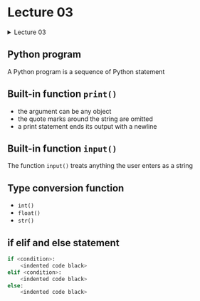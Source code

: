 # Lecture 03

<details><summary>Lecture 03</summary>
<p>

* **[Python program](#python-program)**<br/>      
* **[Built-in function `print()`](#built-function-input)**<br />                      
        
</p>
</details>


## Python program

A Python program is a sequence of Python statement        

## Built-in function `print()`

- the argument can be any object        
- the quote marks around the string are omitted       
- a print statement ends its output with a newline

## Built-in function `input()`

The function `input()` treats anything the user enters as a string

## Type conversion function        

- `int()`
- `float()`
- `str()`

## if elif and else statement

```python
if <condition>:
    <indented code black>
elif <condition>:
    <indented code black>
else:
    <indented code black>
```

